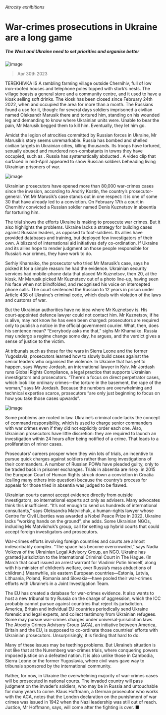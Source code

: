 ###### Atrocity exhibitions
# War-crimes prosecutions in Ukraine are a long game 
##### The West and Ukraine need to set priorities and organise better 
![image](images/20230506_EUP001.jpg) 
> Apr 30th 2023 

TEREKHIVKA IS A rambling farming village outside Chernihiv, full of low iron-roofed houses and telephone poles topped with stork’s nests. The village boasts a general store and a community centre, and it used to have a kiosk selling soft drinks. The kiosk has been closed since February 24th 2022, when  and occupied the area for more than a month. The Russians found a use for it, though: for several days soldiers imprisoned a civilian named Oleksandr Marusik there and tortured him, standing on his wounded leg and demanding to know where Ukrainian units were. Unable to bear the pain, Mr Marusik begged them to kill him. Eventually, they let him go.
Amidst the legion of atrocities committed by Russian forces in Ukraine, Mr Marusik’s story seems unremarkable. Russia has bombed and shelled civilian targets in Ukrainian cities, killing thousands. Its troops have tortured, sexually abused and murdered non-combatants in towns they have occupied, such as . Russia has systematically abducted . A video clip that surfaced in mid-April appeared to show Russian soldiers beheading living Ukrainian prisoners of war.
![image](images/20230506_EPM907.png) 

Ukrainian prosecutors have opened more than 80,000 war-crimes cases since the invasion, according to Andriy Kostin, the country’s prosecutor-general. Yet Mr Marusik’s case stands out in one respect: it is one of some 30 that have already led to a conviction. On February 17th a court in Chernihiv convicted a Russian soldier named Denis Kuznetsov in absentia for torturing him. 
The trial shows the efforts Ukraine is making to prosecute war crimes. But it also highlights the problems. Ukraine lacks a strategy for building cases against Russian leaders, as opposed to foot-soldiers. Its allies have provided databases and training, but deployed few investigators of their own. A blizzard of international aid initiatives defy co-ordination. If Ukraine and its allies hope to render judgment on those people responsible for Russia’s war crimes, they have work to do.
Serhiy Khamaiko, the prosecutor who tried Mr Marusik’s case, says he picked it for a simple reason: he had the evidence. Ukrainian security services had mobile-phone data that placed Mr Kuznetsov, then 20, at the kiosk. Mr Marusik picked Mr Kuznetsov out of a photo line-up, having seen his face when not blindfolded, and recognised his voice on intercepted phone calls. The court sentenced the Russian to 12 years in prison under Article 438 of Ukraine’s criminal code, which deals with violation of the laws and customs of war.
But the Ukrainian authorities have no idea where Mr Kuznetsov is. His court-appointed defence lawyer could not contact him. Mr Kuznetsov, if he is alive, may not know he has even been charged: prosecutors are required only to publish a notice in the official government courier. What, then, does his sentence mean? “Everybody asks me that,” sighs Mr Khamaiko. Russia may undergo a regime change some day, he argues, and the verdict gives a sense of justice to the victim.
At tribunals such as those for the wars in Sierra Leone and the former Yugoslavia, prosecutors learned how to slowly build cases against the senior leaders who organised the violence. In Ukraine that has yet to happen, says Wayne Jordash, an international lawyer in Kyiv. Mr Jordash runs Global Rights Compliance, a legal practice that supports Ukrainian investigators and prosecutors. “There’s a focus on direct perpetrator cases, which look like ordinary crimes—the torture in the basement, the rape of the woman,” says Mr Jordash. Because the numbers are overwhelming and technical expertise scarce, prosecutors “are only just beginning to focus on how you take those cases upwards”.
![image](images/20230506_EUC909.png) 

Some problems are rooted in law. Ukraine’s criminal code lacks the concept of command responsibility, which is used to charge senior commanders with war crimes even if they did not explicitly order each one. Also, Ukrainian prosecutors have little discretion: they are required to launch an investigation within 24 hours after being notified of a crime. That leads to a proliferation of minor cases.
Prosecutors’ careers prosper when they win lots of trials, an incentive to pursue quick charges against soldiers rather than long investigations of their commanders. A number of Russian POWs have pleaded guilty, only to be traded back in prisoner exchanges. Trials in absentia are risky: in 2015 the European Court of Human Rights struck down a conviction in Croatia (calling many others into question) because the country’s process for appeals for those tried in absentia was judged to be flawed.
Ukrainian courts cannot accept evidence directly from outside investigators, so international experts act only as advisers. Many advocates think this insufficient. “It’s not enough to send us hundreds of international consultants,” says Oleksandra Matviichuk, a human-rights lawyer whose Centre for Civil Liberties was awarded a Nobel Peace Prize in 2022. Ukraine lacks “working hands on the ground”, she adds. Some Ukrainian NGOs, including Ms Matviichuk’s group, call for setting up hybrid courts that could accept foreign investigators and prosecutors.
War-crimes efforts involving foreign countries and courts are almost indescribably complex. “The space has become overcrowded,” says Nadia Volkova of the Ukrainian Legal Advisory Group, an NGO. Ukraine has granted jurisdiction to the International Criminal Court in The Hague. (In March that court issued an arrest warrant for Vladimir Putin himself, along with his minister of children’s welfare, over Russia’s mass abductions of children.) Meanwhile, six eastern European countries—Estonia, Latvia, Lithuania, Poland, Romania and Slovakia—have pooled their war-crimes efforts with Ukraine’s in a Joint Investigation Team. 
The EU has created a database for war-crimes evidence. It also wants to host a new tribunal to try Russia on the charge of aggression, which the ICC probably cannot pursue against countries that reject its jurisdiction. America, Britain and individual EU countries periodically send Ukraine forensic and legal experts, and collect testimony from Ukrainian refugees. Some may pursue war-crimes charges under universal-jurisdiction laws. The Atrocity Crimes Advisory Group (ACA), an initiative between America, Britain and the EU, is supposed to co-ordinate those countries’ efforts with Ukrainian prosecutors. Unsurprisingly, it is finding that hard to do.
Many of these issues may be teething problems. But Ukraine’s situation is not like that at the Nuremberg war-crimes trials, where conquering powers imposed justice on a defeated nation. It is also unlike those in Cambodia, Sierra Leone or the former Yugoslavia, where civil wars gave way to tribunals sponsored by the international community.
Rather, for now, in Ukraine the overwhelming majority of war-crimes cases will be prosecuted in national courts. The invaded country will pass judgment on the invader’s soldiers, who may be in Russia and untouchable for many years to come. Klaus Hoffmann, a German prosecutor who works with the ACA, notes that the London declaration on the punishment of war crimes was issued in 1942 when the Nazi leadership was still out of reach. Justice, Mr Hoffmann, says, will come after the fighting is over. ■
